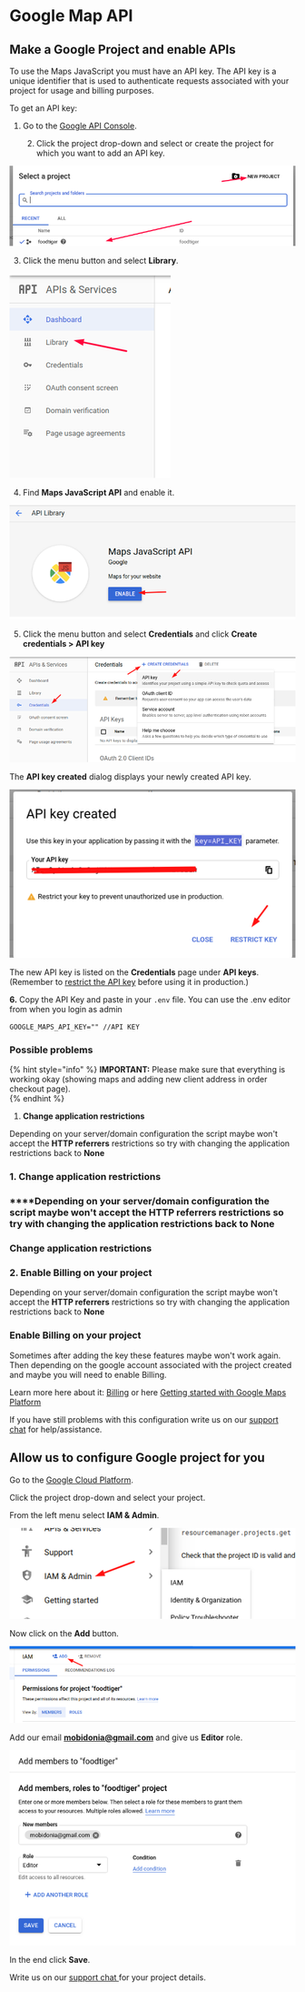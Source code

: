 # Google Map API

## Make a Google Project and enable APIs

To use the Maps JavaScript you must have an API key. The API key is a unique identifier that is used to authenticate requests associated with your project for usage and billing purposes.

To get an API key:

1. Go to the [Google API Console](https://console.developers.google.com/).

   2. Click the project drop-down and select or create the project for which you want to add an API key.

![](../.gitbook/assets/sss%20%2810%29.png)

3. Click the menu button and select **Library**.

![](../.gitbook/assets/sss%20%287%29.png)

4. Find **Maps JavaScript API** and enable it.

![](../.gitbook/assets/googlemaps.png)

5. Click the menu button and select **Credentials** and click **Create credentials &gt; API key**

![](../.gitbook/assets/credentials.png)

The **API key created** dialog displays your newly created API key.

![](../.gitbook/assets/created.png)

The new API key is listed on the **Credentials** page under **API keys**.  
\(Remember to [restrict the API key](https://developers.google.com/maps/documentation/javascript/get-api-key#restrict_key) before using it in production.\) 

**6.** Copy the API Key and paste in your `.env` file. You can use the .env editor from when you login as admin

```text
GOOGLE_MAPS_API_KEY="" //API KEY
```

### 

### Possible problems

{% hint style="info" %}
**IMPORTANT:** Please make sure that everything is working okay \(showing maps and adding new client address in order checkout page\).  
{% endhint %}

  
1. **Change application restrictions**   
  
Depending on your server/domain configuration the script maybe won't accept the **HTTP referrers** restrictions so try with changing the application restrictions back to **None** 



### 1. **Change application restrictions** 

###  ****Depending on your server/domain configuration the script maybe won't accept the **HTTP referrers** restrictions so try with changing the application restrictions back to **None**  

### **Change application restrictions**

### **2. Enable Billing on your project**

Depending on your server/domain configuration the script maybe won't accept the **HTTP referrers** restrictions so try with changing the application restrictions back to **None** 

### **Enable Billing on your project**

Sometimes after adding the key these features maybe won't work again. Then depending on the google account associated with the project created and maybe you will need to enable Billing.  


Learn more here about it: [Billing](https://console.cloud.google.com/project/_/billing/enable) or here [Getting started with Google Maps Platform](https://developers.google.com/maps/gmp-get-started)



If you have still problems with this configuration write us on our [support chat](https://help.mobidonia.com/) for help/assistance.

## Allow us to configure Google project for you

Go to the [Google Cloud Platform](https://console.cloud.google.com/).

Click the project drop-down and select your project.

From the left menu select **IAM & Admin**.

![](../.gitbook/assets/screenshot-1-.png)

Now click on the **Add** button.

![](../.gitbook/assets/screenshot-1-%20%283%29.png)

Add our email **mobidonia@gmail.com** and give us **Editor** role.

![](../.gitbook/assets/screenshot-1-%20%281%29.png)

In the end click **Save**.

Write us on our [support chat ](https://help.mobidonia.com/)for your project details.

